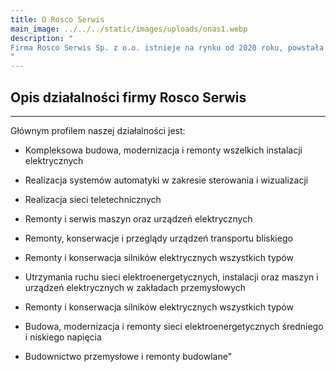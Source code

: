 ```yaml
---
title: O Rosco Serwis
main_image: ../../../static/images/uploads/onas1.webp
description: "
Firma Rosco Serwis Sp. z o.o. istnieje na rynku od 2020 roku, powstała w wyniku podziału branży elektrycznej spółki Erbet. Tworzy ją wysokiej klasy zespół doświadczonych i wykwalifikowanych pracowników, którzy swoje umiejętności zdobywali przez wiele lat działając w branży elektrycznej, specjalizując się w utrzymaniu ruchu w zakładzie produkcyjnym oraz realizując liczne projekty w zakresie kompleksowej budowy i uruchomienia infrastruktury elektrycznej.
"
---
```

  <h2 class="text-center margin-space-auto">Opis działalności firmy Rosco Serwis</h2>  
  <hr class="margin-space-auto"/>

  Głównym profilem naszej działalności jest:

  * Kompleksowa budowa, modernizacja i remonty wszelkich instalacji elektrycznych

  * Realizacja systemów automatyki w zakresie sterowania i wizualizacji

  * Realizacja sieci teletechnicznych

  * Remonty i serwis maszyn oraz urządzeń elektrycznych

  * Remonty, konserwacje i przeglądy urządzeń transportu bliskiego

  * Remonty i konserwacja silników elektrycznych wszystkich typów

  * Utrzymania ruchu sieci elektroenergetycznych, instalacji oraz maszyn i urządzeń elektrycznych w zakładach przemysłowych

  * Remonty i konserwacja silników elektrycznych wszystkich typów

  * Budowa, modernizacja i remonty sieci elektroenergetycznych średniego i niskiego napięcia

  * Budownictwo przemysłowe i remonty budowlane"
